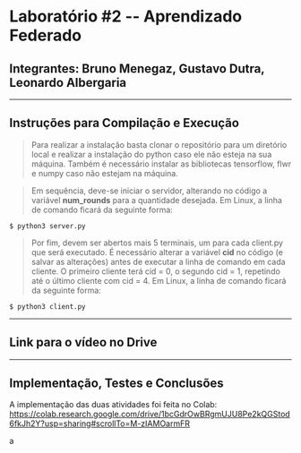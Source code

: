 # Laboratório #2 -- Aprendizado Federado
## Integrantes: Bruno Menegaz, Gustavo Dutra, Leonardo Albergaria
---
## Instruções para Compilação e Execução

> Para realizar a instalação basta clonar o repositório para um diretório local e realizar a instalação do python caso ele não esteja na sua máquina. Também é necessário instalar as bibliotecas tensorflow, flwr e numpy caso não estejam na máquina.

> Em sequência, deve-se iniciar o servidor, alterando no código a variável **num_rounds** para a quantidade desejada. Em Linux, a linha de comando ficará da seguinte forma:

```
$ python3 server.py 
```
> Por fim, devem ser abertos mais 5 terminais, um para cada client.py que será executado. É necessário alterar a variável **cid** no código (e salvar as alterações) antes de executar a linha de comando em cada cliente. O primeiro cliente terá cid = 0, o segundo cid = 1, repetindo até o último cliente com cid = 4.  Em Linux, a linha de comando ficará da seguinte forma:
```
$ python3 client.py 
```

---
## Link para o vídeo no Drive


---
## Implementação, Testes e Conclusões

A implementação das duas atividades foi feita no Colab:
https://colab.research.google.com/drive/1bcGdrOwBRgmUJU8Pe2kQGStod6fkJh2Y?usp=sharing#scrollTo=M-zIAMOarmFR

a


